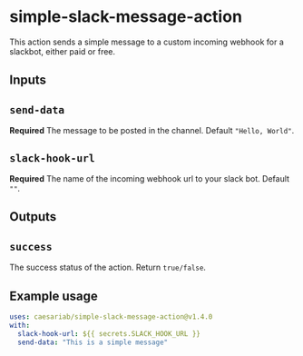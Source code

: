 # simple-slack-message-action

This action sends a simple message to a custom incoming webhook for a slackbot, either paid or free.

## Inputs

## `send-data`

**Required** The message to be posted in the channel. Default `"Hello, World"`.

## `slack-hook-url`

**Required** The name of the incoming webhook url to your slack bot. Default `""`.


## Outputs

## `success`

The success status of the action. Return `true/false`.

## Example usage
```yaml
uses: caesariab/simple-slack-message-action@v1.4.0
with:
  slack-hook-url: ${{ secrets.SLACK_HOOK_URL }}
  send-data: "This is a simple message"
```